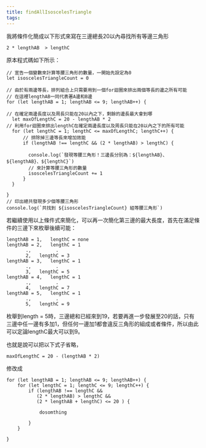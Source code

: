 ```yaml
---
title: findAllIsoscelesTriangle
tags:
---
```



我將條件化簡成以下形式來寫在三邊總長20以內尋找所有等邊三角形
```
2 * lengthAB  > lengthC
```

原本程式碼如下所示：
```
// 宣告一個變數來計算等腰三角形的數量，一開始先設定為0
let isoscelesTriangleCount = 0

// 由於有兩邊等長，排列組合上只需要用到一個for迴圈來排出兩個等長的邊之所有可能
// 在這裡lengthAB一同代表著A邊和B邊
for (let lengthAB = 1; lengthAB <= 9; lengthAB++) {

// 在確定兩邊長度以及周長只能在20以內之下，剩餘的邊長最大會到哪
  let maxOfLengthC = 20 - lengthAB * 2 
// 利用for迴圈來排出lengthC在確定兩邊長度以及周長只能在20以內之下的所有可能
  for (let lengthC = 1; lengthC <= maxOfLengthC; lengthC++) {
      // 排除掉三邊等長來增加效能
      if (lengthAB !== lengthC && (2 * lengthAB) > lengthC) {
        
        console.log(`發現等腰三角形！三邊長分別為：${lengthAB}、${lengthAB}、${lengthC}`)
        // 來計算等腰三角形的數量
        isoscelesTriangleCount += 1
      }
  }

}
// 印出總共發現多少個等腰三角形
console.log(`共找到 ${isoscelesTriangleCount} 組等腰三角形`)
```

若繼續使用以上條件式來簡化，可以再一次簡化第三邊的最大長度，首先在滿足條件的三邊下來枚舉後續可能：

```
lengthAB = 1,	lengthC = none
lengthAB = 2,	lengthC = 1
	   .,		  .
	   2,	lengthC	= 3
lengthAB = 3,	lengthC = 1
	   .,		  .
	   3,	lengthC = 5
lengthAB = 4,	lengthC = 1
	   .,		  .
	   4,	lengthC = 7
lengthAB = 5,	lengthC = 1
	   .,		  .
	   5,	lengthC = 9

```
枚舉到length = 5時，三邊總和已經來到19，若要再進一步發展至20的話，只有三邊中任一邊有多加1，但任何一邊加1都會違反三角形的組成或者條件，所以由此可以定論lengthC最大可以到9。

也就是說可以把以下式子省略，
```
maxOfLengthC = 20 - (lengthAB * 2)
```

修改成

```
for (let lengthAB = 1; lengthAB <= 9; lengthAB++) {
	for (let lengthC = 1; lengthC <= 9; lengthC++) {
		if (lengthAB !== lengthC &&
		   (2 * lengthAB) > lengthC && 
		   (2 * lengthAB + lengthC) <= 20 ) {
				
			dosomthing
	
		}
	}

}
```
